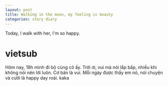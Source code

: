 ```yaml
---
layout: post
title: Walking in the moon, my feeling is beauty
categories: story diary
---
```


Today, I walk with her, I'm so happy.

# vietsub
Hôm nay, 18h mình đi bộ cùng cô ấy. Trời ơi, vui mà nói lắp bắp, nhiều khi không nói nên lời luôn. Cơ bản là vui. Mỗi ngày được thấy em nó, nói chuyện và cười là happy day roài. kaka
